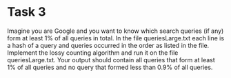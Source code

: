 # Task 3
Imagine you are Google and you want to know which search queries (if any) form at least 1% of all queries in total. In the file queriesLarge.txt each line is a hash of a query and queries occurred in the order as listed in the file. Implement the lossy counting algorithm and run it on the file queriesLarge.txt. Your output should contain all queries that form at least 1% of all queries and no query that formed less than 0.9% of all queries.